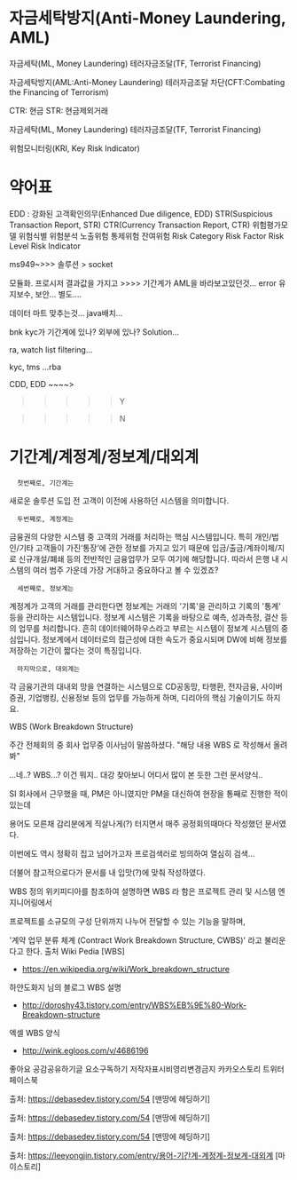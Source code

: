 # 자금세탁방지(Anti-Money Laundering, AML) 

자금세탁(ML, Money Laundering)
테러자금조달(TF, Terrorist Financing)

자금세탁방지(AML:Anti-Money Laundering)
테러자금조달 차단(CFT:Combating the Financing of Terrorism)

CTR: 현금
STR: 현금제외거래

자금세탁(ML, Money Laundering)
테러자금조달(TF, Terrorist Financing)

위험모니터링(KRI, Key Risk Indicator)

# 약어표
EDD : 강화된 고객확인의무(Enhanced Due diligence, EDD)
STR(Suspicious Transaction Report, STR)
CTR(Currency Transaction Report, CTR)
위험평가모델 
위험식별
위험분석
노출위험
통제위험
잔여위험
Risk Category
Risk Factor
Risk Level
Risk Indicator



ms949~>>>
솔루션 > socket

모듈화.
프로시저 결과값을 가지고 >>>> 기간계가 AML을 바라보고있던것...
error 유지보수, 보안...
별도....

데이터 마트 맞추는것... java배치...

bnk kyc가 기간계에 있나? 외부에 있나? Solution...

ra, watch list filtering... 

kyc, tms ...rba

CDD, EDD ~~~~> 

>>>>> Y

>>>>> N


# 기간계/계정계/정보계/대외계


      첫번째로, 기간계는

새로운 솔루션 도입 전 고객이 이전에 사용하던 시스템을 의미합니다. 



      두번째로, 계정계는

금융권의 다양한 시스템 중 고객의 거래를 처리하는 핵심 시스템입니다. 
특히 개인/법인/기타 고객들이 가진‘통장’에 관한 정보를 가지고 있기 때문에 
입금/출금/계좌이체/지로 신규개설/폐쇄 등의 전반적인 금융업무가 모두 여기에 해당합니다.
따라서 은행 내 시스템의 여러 범주 가운데 가장 거대하고 중요하다고 볼 수 있겠죠?



      세번째로, 정보계는

계정계가 고객의 거래를 관리한다면 정보계는 거래의 '기록'을 관리하고 기록의 '통계' 등을 관리하는 시스템입니다. 
정보계 시스템은 기록을 바탕으로 예측, 성과측정, 결산 등의 업무를 처리합니다. 
흔히 데이터웨어하우스라고 부르는 시스템이 정보계 시스템의 중심입니다. 
정보계에서 데이터로의 접근성에 대한 속도가 중요시되며 DW에 비해 정보를 저장하는 기간이 짧다는 것이 특징입니다.



      마지막으로, 대외계는 

각 금융기관의 대내외 망을 연결하는 시스템으로 CD공동망, 타행환, 전자금융, 사이버증권, 기업뱅킹, 신용정보 등의 업무를 가능하게 하며, 
디리아의 핵심 기술이기도 하지요.


WBS (Work Breakdown Structure)


 주간 전체회의 중 회사 업무중 이사님이 말씀하셨다. "해당 내용 WBS 로 작성해서 올려봐"

...네..? WBS...? 이건 뭐지.. 대강 찾아보니 어디서 많이 본 듯한 그런 문서양식..

SI 회사에서 근무했을 때, PM은 아니였지만 PM을 대신하여 현장을 통째로 진행한 적이 있는데

용어도 모른채 감리분에게 직살나게(?) 터지면서 매주 공정회의때마다 작성했던 문서였다.

 이번에도 역시 정확히 집고 넘어가고자 프로검색러로 빙의하여 열심히 검색...

더불어 참고적으로다가 문서를 내 입맛(?)에 맞춰 작성하였다.



WBS 정의
 위키피디아를 참조하여 설명하면 WBS 라 함은 프로젝트 관리 및 시스템 엔지니어링에서

프로젝트를 소규모의 구성 단위까지 나누어 전달할 수 있는 기능을 말하며,

 '계약 업무 분류 체계 (Contract Work Breakdown Structure, CWBS)' 라고 불리운다고 한다.
출처
Wiki Pedia [WBS]
 - https://en.wikipedia.org/wiki/Work_breakdown_structure

 

하얀도화지 님의 블로그 WBS 설명
 - http://doroshy43.tistory.com/entry/WBS%EB%9E%80-Work-Breakdown-structure

 

엑셀 WBS 양식
 - http://wink.egloos.com/v/4686196

 


 






















좋아요 공감공유하기글 요소구독하기
저작자표시비영리변경금지
카카오스토리
트위터
페이스북


출처: https://debasedev.tistory.com/54 [맨땅에 헤딩하기]

출처: https://debasedev.tistory.com/54 [맨땅에 헤딩하기]

출처: https://debasedev.tistory.com/54 [맨땅에 헤딩하기]

출처: https://leeyongjin.tistory.com/entry/용어-기간계-계정계-정보계-대외계 [마이스토리]
